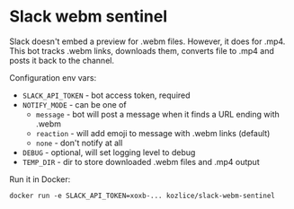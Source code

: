 # Slack webm sentinel

Slack doesn't embed a preview for .webm files. However, it does for .mp4.
This bot tracks .webm links, downloads them, converts file to .mp4 and posts it back
to the channel.

Configuration env vars:
* `SLACK_API_TOKEN` - bot access token, required
* `NOTIFY_MODE` - can be one of
    * `message` - bot will post a message when it finds a URL ending with .webm
    * `reaction` - will add emoji to message with .webm links (default)
    * `none` - don't notify at all
* `DEBUG` - optional, will set logging level to debug
* `TEMP_DIR` - dir to store downloaded .webm files and .mp4 output

Run it in Docker:

```shell script
docker run -e SLACK_API_TOKEN=xoxb-... kozlice/slack-webm-sentinel
```

